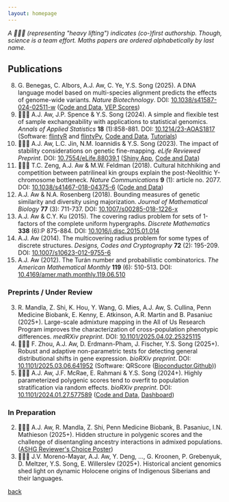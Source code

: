 ```yaml
---
layout: homepage
---
```


*A 🏋🏻‍♂️ (representing "heavy lifting") indicates (co-)first authorship. Though, science is a team effort. Maths papers are ordered alphabetically by last name.*

## Publications

8. G. Benegas, C. Albors, A.J. Aw, C. Ye, Y.S. Song (2025). A DNA language model based on multi-species alignment predicts the effects of genome-wide variants. *Nature Biotechnology*. DOI: [10.1038/s41587-024-02511-w](https://doi.org/10.1038/s41587-024-02511-w) ([Code and Data](https://github.com/songlab-cal/gpn#gpn-msa), [VEP Scores](https://huggingface.co/collections/songlab/gpn-msa-65319280c93c85e11c803887))
7. 🏋🏻‍♂️ A.J. Aw, J.P. Spence & Y.S. Song (2024). A simple and flexible test of sample exchangeability with applications to statistical genomics. *Annals of Applied Statistics* **18** (1):858-881. DOI: [10.1214/23-AOAS1817](https://doi.org/10.1214/23-AOAS1817) (Software: [flintyR](https://cran.rstudio.com/web/packages/flintyR/index.html) and [flintyPy](https://pypi.org/project/flintypy/), [Code and Data](https://github.com/songlab-cal/flinty), [Tutorials](https://alanaw1.github.io/flintyR/))
6. 🏋🏻‍♂️ A.J. Aw, L.C. Jin, N.M. Ioannidis & Y.S. Song (2023). The impact of stability considerations on genetic fine-mapping. *eLife Reviewed Preprint*. DOI: [10.7554/eLife.88039.1](https://doi.org/10.7554/eLife.88039.1) ([Shiny App](https://alan-aw.shinyapps.io/stability_v0/), [Code and Data](https://github.com/songlab-cal/StableFM))
5. 🏋🏻‍♂️ T.C. Zeng, A.J. Aw & M.W. Feldman (2018). Cultural hitchhiking and competition between patrilineal kin groups explain the post-Neolithic Y-chromosome bottleneck. *Nature Communications* **9** (1): article no. 2077. DOI: [10.1038/s41467-018-04375-6](https://doi.org/10.1038/s41467-018-04375-6) ([Code and Data](https://github.com/alanaw1/CulturalHitchhiking))
4. A.J. Aw & N.A. Rosenberg (2018). Bounding measures of genetic similarity and diversity using majorization. *Journal of Mathematical Biology* **77** (3): 711-737. DOI: [10.1007/s00285-018-1226-x](https://doi.org/10.1007/s00285-018-1226-x) 
3. A.J. Aw & C.Y. Ku (2015). The covering radius problem for sets of 1-factors of the complete uniform hypergraphs. *Discrete Mathematics* **338** (6):P 875-884. DOI: [10.1016/j.disc.2015.01.014](https://doi.org/10.1016/j.disc.2015.01.014)
2. A.J. Aw (2014). The multicovering radius problem for some types of discrete structures. *Designs, Codes and Cryptography* **72** (2): 195-209. DOI: [10.1007/s10623-012-9755-6](https://doi.org/10.1007/s10623-012-9755-6) 
1. A.J. Aw (2012). The Turán number and probabilistic combinatorics. *The American Mathematical Monthly* **119** (6): 510-513. DOI: [10.4169/amer.math.monthly.119.06.510](https://doi.org/10.4169/amer.math.monthly.119.06.510)

### Preprints / Under Review

3. R. Mandla, Z. Shi, K. Hou, Y. Wang, G. Mies, A.J. Aw, S. Cullina, Penn Medicine Biobank, E. Kenny, E. Atkinson, A.R. Martin and B. Pasaniuc (2025+). Large-scale admixture mapping in the All of Us Research Program improves the characterization of cross-population phenotypic differences. *medRXiv preprint*. DOI: [10.1101/2025.04.02.25325115](https://doi.org/10.1101/2025.04.02.25325115)
2. 🏋🏻‍♂️ F. Zhou, A.J. Aw, D. Erdmann-Pham, J. Fischer, Y.S. Song (2025+). Robust and adaptive non-parametric tests for detecting general distributional shifts in gene expression. *bioRXiv preprint*. DOI: [10.1101/2025.03.06.641952](https://doi.org/10.1101/2025.03.06.641952) (Software: QRScore ([Bioconductor](https://doi.org/doi:10.18129/B9.bioc.QRscore),[Github](https://github.com/songlab-cal/QRscore)))
1. 🏋🏻‍♂️ A.J. Aw, J.F. McRae, E. Rahmani & Y.S. Song (2024+). Highly parameterized polygenic scores tend to overfit to population stratification via random effects. *bioRXiv preprint*. DOI: [10.1101/2024.01.27.577589](https://doi.org/10.1101/2024.01.27.577589) ([Code and Data](https://github.com/songlab-cal/StratPGS), [Dashboard](https://alan-aw.shinyapps.io/stratPGS_v0/))

### In Preparation

2. 🏋🏻‍♂️ A.J. Aw, R. Mandla, Z. Shi, Penn Medicine Biobank, B. Pasaniuc, I.N. Mathieson (2025+). Hidden structure in polygenic scores and the challenge of disentangling ancestry interactions in admixed populations. ([ASHG Reviewer's Choice Poster](https://alanaw1.github.io/assets/files/AAw_ASHG2024_poster.pdf))
1. 🏋🏻‍♂️ J.V. Moreno-Mayar, A.J. Aw, Y. Deng, ..., G. Kroonen, P. Grebenyuk, D. Meltzer, Y.S. Song, E. Willerslev (2025+). Historical ancient genomics shed light on dynamic Holocene origins of Indigenous Siberians and their languages.

[back](./)